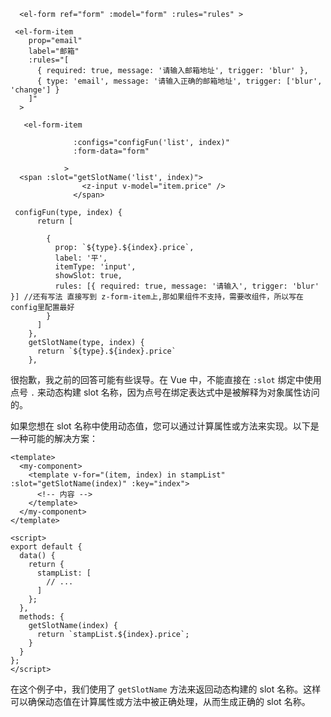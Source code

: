 ```
  <el-form ref="form" :model="form" :rules="rules" >

 <el-form-item
    prop="email"
    label="邮箱"
    :rules="[
      { required: true, message: '请输入邮箱地址', trigger: 'blur' },
      { type: 'email', message: '请输入正确的邮箱地址', trigger: ['blur', 'change'] }
    ]"
  >

   <el-form-item
            
              :configs="configFun('list', index)"
              :form-data="form"
            
            >
  <span :slot="getSlotName('list', index)">
                <z-input v-model="item.price" />
              </span>

 configFun(type, index) {
      return [
    
        {
          prop: `${type}.${index}.price`,
          label: '平',
          itemType: 'input',
          showSlot: true,
          rules: [{ required: true, message: '请输入', trigger: 'blur' }] //还有写法 直接写到 z-form-item上,那如果组件不支持，需要改组件，所以写在 config里配置最好
        }
      ]
    },
    getSlotName(type, index) {
      return `${type}.${index}.price`
    },
```

很抱歉，我之前的回答可能有些误导。在 Vue 中，不能直接在 `:slot` 绑定中使用点号 `.` 来动态构建 slot 名称，因为点号在绑定表达式中是被解释为对象属性访问的。

如果您想在 slot 名称中使用动态值，您可以通过计算属性或方法来实现。以下是一种可能的解决方案：

```vue
<template>
  <my-component>
    <template v-for="(item, index) in stampList" :slot="getSlotName(index)" :key="index">
      <!-- 内容 -->
    </template>
  </my-component>
</template>

<script>
export default {
  data() {
    return {
      stampList: [
        // ...
      ]
    };
  },
  methods: {
    getSlotName(index) {
      return `stampList.${index}.price`;
    }
  }
};
</script>
```

在这个例子中，我们使用了 `getSlotName` 方法来返回动态构建的 slot 名称。这样可以确保动态值在计算属性或方法中被正确处理，从而生成正确的 slot 名称。
